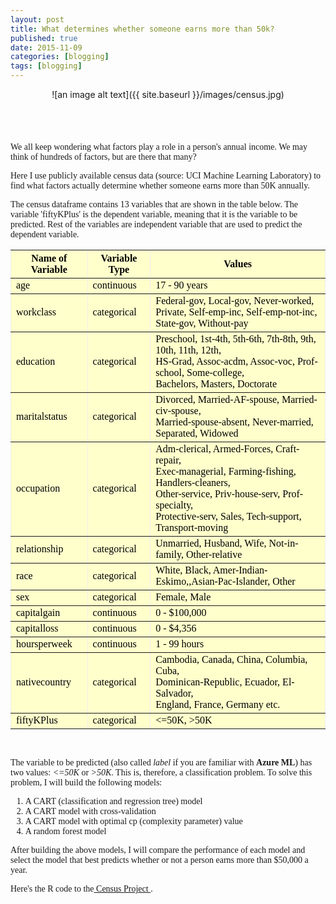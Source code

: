```yaml
---
layout: post
title: What determines whether someone earns more than 50k?
published: true
date: 2015-11-09
categories: [blogging]
tags: [blogging]
---
```

<center>![an image alt text]({{ site.baseurl }}/images/census.jpg)</center>

<br>
<br>
<div class="fb-like" data-send="true" data-width="450" data-show-faces="true"></div>
<br>
<br>
<font face="georgia">
We all keep wondering what factors play a role in a person's annual income. We may think of hundreds of factors, but are there that many?

Here I use publicly available census data (source: UCI Machine Learning Laboratory) to find what factors actually determine whether someone earns more than 50K annually.

The census dataframe contains 13 variables that are shown in the table below. The variable 'fiftyKPlus' is the dependent variable, meaning that it is the variable to be predicted. Rest of the variables are independent variable that are used to predict the dependent variable.

<table border="1" style="background-color:#FFFFCC;border-collapse:collapse;border:1px;color:#000000;width:100%" cellpadding="5" cellspacing="3">
	<tr>
		<th>Name of Variable</th>
		<th>Variable Type</th>
		<th>Values</th>
	</tr>
	<tr>
		<td>age</td>
		<td>continuous</td>
		<td>17 - 90 years</td>
	</tr>
	<tr>
		<td>workclass</td>
		<td>categorical</td>
		<td>Federal-gov, Local-gov, Never-worked, <br>Private, Self-emp-inc, Self-emp-not-inc, <br>State-gov, Without-pay 
    </td>
	</tr>
	<tr>
		<td>education</td>
		<td>categorical</td>
		<td>Preschool, 1st-4th, 5th-6th, 7th-8th, 9th, 10th, 11th, 12th, <br>HS-Grad, Assoc-acdm, Assoc-voc, Prof-school, Some-college,           <br>Bachelors, Masters, Doctorate
		</td>
	</tr>
	<tr>
		<td>maritalstatus</td>
		<td>categorical</td>
		<td>Divorced, Married-AF-spouse, Married-civ-spouse, <br>Married-spouse-absent, Never-married, <br>Separated, Widowed
</td>
	</tr>
	<tr>
		<td>occupation</td>
		<td>categorical</td>
		<td> Adm-clerical, Armed-Forces, Craft-repair, <br>Exec-managerial, Farming-fishing, Handlers-cleaners, <br>  Other-service, Priv-house-serv, Prof-specialty, <br>Protective-serv, Sales, Tech-support, Transport-moving
		</td>
	</tr>
	<tr>
		<td>relationship</td>
		<td>categorical</td>
		<td>Unmarried, Husband, Wife, Not-in-family, Other-relative</td>
	</tr>
	<tr>
		<td>race</td>
		<td>categorical</td>
		<td>White, Black, Amer-Indian-Eskimo,,Asian-Pac-Islander, Other
		</td>
	</tr>
	<tr>
		<td>sex</td>
		<td>categorical</td>
		<td>Female, Male</td>
	</tr>
	<tr>
		<td>capitalgain</td>
		<td>continuous</td>
		<td>0 - $100,000</td>
	</tr>
	<tr>
		<td>capitalloss</td>
		<td>continuous</td>
		<td>0 - $4,356</td>
	</tr>
	<tr>
		<td>hoursperweek</td>
		<td>continuous</td>
		<td>1 - 99 hours</td>
	</tr>
	<tr>
		<td>nativecountry</td>
		<td>categorical</td>
		<td>Cambodia, Canada, China, Columbia, Cuba, <br>Dominican-Republic, Ecuador, El-Salvador, <br>England, France, Germany etc.
</td>
	</tr>
	<tr>
		<td>fiftyKPlus</td>
		<td>categorical</td>
		<td><=50K, >50K</td>
	</tr>
</table>
<br>

The variable to be predicted (also called *label* if you are familiar with **Azure ML**) has two values: *<=50K*  or  *>50K*. This is, therefore, a classification problem. To solve this problem, I will build the following models:

   1. A CART (classification and regression tree) model
   2. A CART model with cross-validation
   3. A CART model with optimal cp (complexity parameter) value
   4. A random forest model
   

After building the above models, I will compare the performance of each model and select the model that best predicts whether or not a person earns more than $50,000 a year. 

Here's the R code to the<a href = "http://sachinshrestha.github.io/census.html"> Census Project </a>.
</font>

<div id="fb-root"></div>
<script>(function(d, s, id) {
  var js, fjs = d.getElementsByTagName(s)[0];
  if (d.getElementById(id)) return;
  js = d.createElement(s); js.id = id;
  js.src = "//connect.facebook.net/en_US/all.js#xfbml=1";
  fjs.parentNode.insertBefore(js, fjs);
}(document, 'script', 'facebook-jssdk'));</script>

